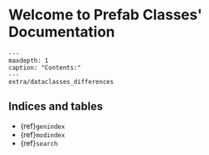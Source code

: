 # Welcome to Prefab Classes' Documentation #

```{toctree}
---
maxdepth: 1
caption: "Contents:"
---
extra/dataclasses_differences
```


## Indices and tables ##
* {ref}`genindex`
* {ref}`modindex`
* {ref}`search`